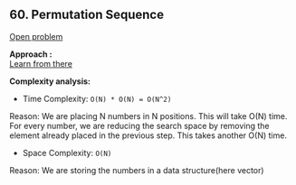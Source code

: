 ## 60. Permutation Sequence

[Open problem](https://leetcode.com/problems/permutation-sequence/)

**Approach :**<br>
[Learn from there](https://takeuforward.org/data-structure/find-k-th-permutation-sequence/)

**Complexity analysis:**<br>

- Time Complexity: `O(N) * O(N) = O(N^2)`

Reason: We are placing N numbers in N positions. This will take O(N) time. For every number, we are reducing the search space by removing the element already placed in the previous step. This takes another O(N) time.<br>

- Space Complexity: `O(N)`

Reason: We are storing the numbers in a data structure(here vector)<br>
